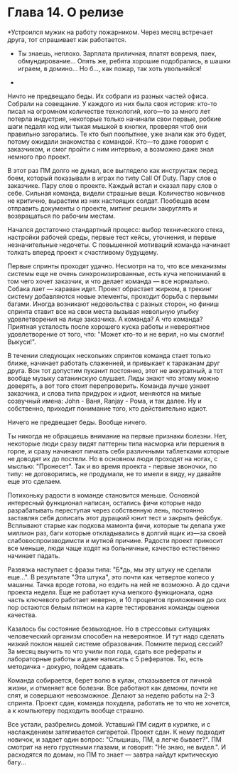 # Глава 14. О релизе

*Устроился мужик на работу пожарником. Через месяц встречает друга, тот спрашивает как работается.
- Ты знаешь, неплохо. Зарплата приличная, платят вовремя, паек, обмундирование...
Опять же, ребята хорошие подобрались, в шашки играем, в домино... Но б..., как пожар, так хоть увольняйся!
*
Ничто не предвещало беды. Их собрали из разных частей офиса. Собрали на совещание. У каждого из них была своя история: кто-то писал на огромном количестве технологий, кого—то за много лет потерла индустрия, некоторые только начинали свои первые, робкие шаги педаля код или тыкая мышкой в кнопки, проверяя чтоб они правильно загорались. Те кто был поопытнее, уже знали как это будет, потому ожидали знакомства с командой. Кто—то даже говорил с заказчиком, и смог пройти с ним интервью, а возможно даже знал немного про проект.

В этот раз ПМ долго не думал, все выглядело как инструктаж перед боем, который показывали в играх по типу Call Of Duty. Пару слов о заказчике. Пару слов о проекте. Каждый встал и сказал пару слов о себе. Сильная команда, видели страшные вещи. Количество новичков не критично, вырастим из них настоящих солдат. Пообещав всем отправить документы о проекте, митинг решили закруглять и возвращаться по рабочим местам.

Начался достаточно стандартный процесс: выбор технического стека, настройки рабочей среды, первые тест кейсы, уточнения, и первые незначительные недочеты. С повышенной мотиваций команда начинает толкать вперед проект к счастливому будущему.

Первые спринты проходят удачно. Несмотря на то, что все механизмы системы еще не очень синхронизированные, есть куча непониманий в том чего хочет заказчик, и что делает команда — все нормально. Собака лает — караван идет. Проект обрастает жирком, в трекинг систему добавляются новые элементы, проходит борьба с первыми багами. Иногда возникают недовольства с разных сторон, но финиш спринта ставит все на свои места вызывая невольную улыбку удовлетворения на лице заказчика. А команда? А что команда? Приятная усталость после хорошего куска работы и невероятное удовлетворение от того, что: "Может кто-то и не верил, но мы смогли! Выкуси!".

В течении следующих нескольких спринтов команда стает только ближе, начинает работать слаженней, и привыкает к тараканам друг друга. Вон тот допустим пуканит постоянно, этот не аккуратный, а тот вообще музыку сатанинскую слушает. Лиды знают что этому можно доверять, а вот того стоит перепроверить. Команда лучше узнает заказчика, и слова типа придурок и идиот, меняются на милые созвучный имена: John - Ваня, Ranjay - Рома, и так далее. Ну и собственно, приходит понимание того, кто действительно идиот.

Ничего не предвещает беды. Вообще ничего.

Ты никогда не обращаешь внимание на первые признаки болезни. Нет, некоторые люди сразу видят паттерны типа насморка или першения в горле, и сразу начинают пичкать себя различными таблетками которые не доводят их до постели. Но в основном люди проходят на ногах, с мыслью: "Пронесет". Так и во время проекта - первые звоночки, по типу: не договорились, не продумали, не то имели в виду, ну давайте еще это сделаем.

Потихоньку радости в команде становится меньше. Основной интересный функционал написан, остались фичи которые надо разрабатывать переступая через собственную лень, постоянно заставляя себя дописать этот дурацкий юнит тест и закрыть фейсбук. Всплывают старые как подкова мамонта фичи, которые ты делала уже миллион раз, баги которые откладывались в долгий ящик из—за своей слабовоспроизводимсти и мутной причине. Радости проект приносит все меньше, люди чаще ходят на больничные, качество естественно начинает падать.

Развязка наступает с фразы типа: "Б*дь, мы эту штуку не сделали еще...". В результате "Эта штука", это почти как четвертое колесо у машины. Тачка вроде готова, но ездить на ней не возможно. А до сдачи проекта неделя. Еще не работает куча мелкого функционала, одна часть ключевого работает неверно, и 10 процентов приложения до сих пор остаются белым пятном на карте тестирования команды оценки качества.

Казалось бы состояние безвыходное. Но в стрессовых ситуациях человеческий организм способен на невероятное. И тут надо сделать низкий поклон нашей системе образования. Помните период сессий? За месяц выучить то что учили пол года, сдать все рефераты и лабораторные работы и даже написать с 5 рефератов. Тю, есть методичка - докурю, пойдем сдавать.

Команда собирается, берет волю в кулак, отказывается от личной жизни, и отменяет все болезни. Все работают как демоны, почти не спят, и совершают невозможное. Делают за неделю работы на 2-3 спринта. Проект сдан, команда похудела, работать не то что не хочется, а к компьютеру подходить вообще страшно.

Все устали, разбрелись домой. Уставший ПМ сидит в курилке, и с наслаждением затягивается сигаретой. Проект сдан. К нему подходит новичок, и задает один вопрос: "Слышишь, ПМ, а легче бывает?". ПМ смотрит на него грустными глазами, и говорит: "Не знаю, не видел.". И расходятся по домам, но ПМ то знает — завтра найдут критическую багу...